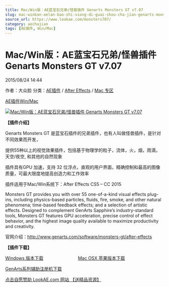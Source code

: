```yaml
---
title: Mac/Win版：AE蓝宝石兄弟/怪兽插件 Genarts Monsters GT v7.07
slug: mac-winban-aelan-bao-shi-xiong-di-guai-shou-cha-jian-genarts-monsters-gt-v7-07
source_url: https://www.lookae.com/monsters707/
category: aechajian
tags: [AE插件, Win/Mac]
---
```

# Mac/Win版：AE蓝宝石兄弟/怪兽插件 Genarts Monsters GT v7.07

2015/08/24 14:44

作者：大众脸
分类：[AE插件](https://www.lookae.com/after-effects/aechajian/) / [After Effects](https://www.lookae.com/after-effects/) / [Mac 专区](https://www.lookae.com/mac-osx/)

[AE插件](https://www.lookae.com/tag/ae%e6%8f%92%e4%bb%b6/)[Win/Mac](https://www.lookae.com/tag/winmac/)

[![Mac/Win版：AE蓝宝石兄弟/怪兽插件 Genarts Monsters GT v7.07](https://www.lookae.com/wp-content/uploads/2015/08/Monsters-GT.jpg "Mac/Win版：AE蓝宝石兄弟/怪兽插件 Genarts Monsters GT v7.07-LookAE.com")](https://www.lookae.com/wp-content/uploads/2015/08/Monsters-GT.jpg)

**【插件介绍】**

Genarts Monsters GT 是蓝宝石插件的兄弟插件，也有人叫做怪兽插件，是针对不同效果而开发，

提供55种以上的视觉效果插件，包括基于物理学的粒子，流体，火，烟，雨滴，天空/夜空, 和其他的自然现象

插件具有GPU 加速，支持 32 位浮点，直观的用户界面，精确控制和最高的图像质量，可最大限度地提高创造力和工作效率

插件适用于Mac/Win系统下：After Effects CS5 – CC 2015

Monsters GT provides you with over 55 one-of-a-kind visual effects plug-ins, including physics-based particles, fluids, fire, smoke, and other natural phenomena; time-based feedback effects; and a selection of artistic effects. Designed to complement GenArts Sapphire’s industry-standard tools, Monsters GT features GPU acceleration, precise control of effect behavior, and the highest image quality available to maximize productivity and creativity.

官网介绍：http://www.genarts.com/software/monsters-gt/after-effects

**【插件下载】**

[Windows 版本下载](https://www.400gb.com/file/114467363)                            [Mac OSX 苹果版本下载](https://www.400gb.com/file/114467243)

[GenArts系列辅助注册机下载](https://www.400gb.com/file/114482264)

[点击自愿赞助 LookAE.com 网站 【送精品资源】](https://www.lookae.com/sponsor/)
